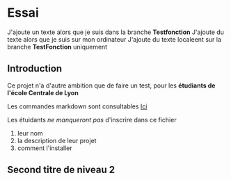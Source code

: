 ﻿# Essai

J'ajoute un texte alors que je suis dans la branche **Testfonction**
J'ajoute du texte alors que je suis sur mon ordinateur
J'ajoute du texte localeent sur la branche **TestFonction** uniquement

## Introduction 
Ce projet n'a d'autre ambition que de faire un test, pour les **étudiants de l'école Centrale de Lyon**

Les commandes markdown sont consultables [Ici](https://github.com/adam-p/markdow-here/wiki/Markdown-Cheatsheet)

Les étuidants _ne manqueront pas_ d'inscrire dans ce fichier 

1. leur nom
2. la description de leur projet 
3. comment l'installer

## Second titre de niveau 2
